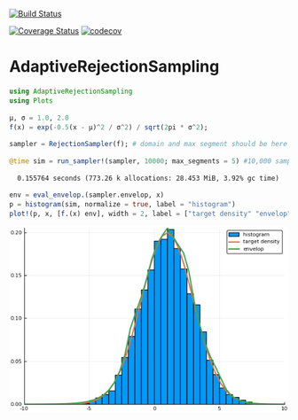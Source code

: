 [![Build Status](https://travis-ci.org/mauriciogtec/AdaptiveRejectionSampling.jl.svg?branch=master)](https://travis-ci.org/mauriciogtec/AdaptiveRejectionSampling.jl)


[![Coverage Status](https://coveralls.io/repos/github/mauriciogtec/AdaptiveRejectionSampling.jl/badge.svg?branch=master)](https://coveralls.io/github/mauriciogtec/AdaptiveRejectionSampling.jl?branch=master)
[![codecov](https://codecov.io/gh/mauriciogtec/AdaptiveRejectionSampling.jl/branch/master/graph/badge.svg)](https://codecov.io/gh/mauriciogtec/AdaptiveRejectionSampling.jl)

# AdaptiveRejectionSampling

```julia
using AdaptiveRejectionSampling
using Plots
```


```julia
μ, σ = 1.0, 2.0
f(x) = exp(-0.5(x - μ)^2 / σ^2) / sqrt(2pi * σ^2);
```


```julia
sampler = RejectionSampler(f); # domain and max segment should be here
```


```julia
@time sim = run_sampler!(sampler, 10000; max_segments = 5) #10,000 samples;
```

      0.155764 seconds (773.26 k allocations: 28.453 MiB, 3.92% gc time)



```julia
env = eval_envelop.(sampler.envelop, x)
p = histogram(sim, normalize = true, label = "histogram")
plot!(p, x, [f.(x) env], width = 2, label = ["target density" "envelop"])
```

![](./img/example1.png)
